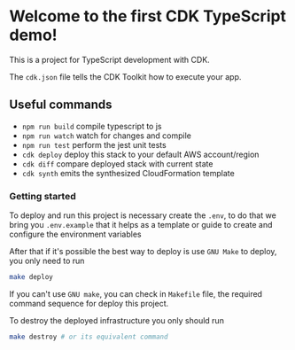 # Welcome to the first CDK TypeScript demo!

This is a project for TypeScript development with CDK.

The `cdk.json` file tells the CDK Toolkit how to execute your app.

## Useful commands

- `npm run build` compile typescript to js
- `npm run watch` watch for changes and compile
- `npm run test` perform the jest unit tests
- `cdk deploy` deploy this stack to your default AWS account/region
- `cdk diff` compare deployed stack with current state
- `cdk synth` emits the synthesized CloudFormation template

### Getting started

To deploy and run this project is necessary create the `.env`, to do that we bring you `.env.example` that it helps as a template or guide to create and configure the environment variables

After that if it's possible the best way to deploy is use `GNU Make` to deploy, you only need to run

```bash
make deploy
```

If you can't use `GNU make`, you can check in `Makefile` file, the required command sequence for deploy this project.

To destroy the deployed infrastructure you only should run

```bash
make destroy # or its equivalent command
```
